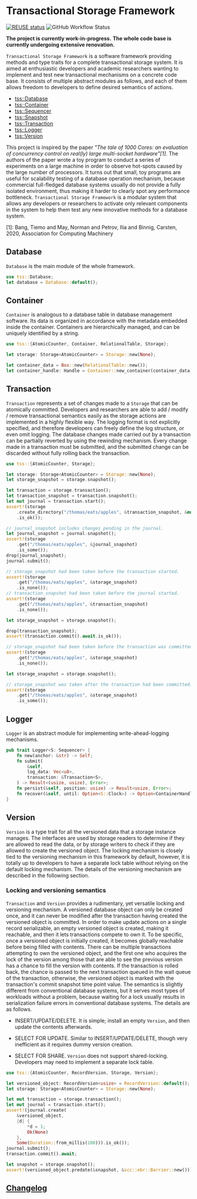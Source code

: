<!--
SPDX-FileCopyrightText: 2021 Changgyoo Park <wvwwvwwv@me.com>

SPDX-License-Identifier: Apache-2.0
-->

# Transactional Storage Framework

[![REUSE status](https://api.reuse.software/badge/github.com/SAP/transactional-storage-framework)](https://api.reuse.software/info/github.com/SAP/transactional-storage-framework)
![GitHub Workflow Status](https://img.shields.io/github/actions/workflow/status/SAP/transactional-storage-framework/tss.yml?branch=main)

**The project is currently work-in-progress.**
**The whole code base is currently undergoing extensive renovation.**

`Transactional Storage Framework` is a software framework providing methods and type traits for a complete transactional storage system. It is aimed at enthusiastic developers and academic researchers wanting to implement and test new transactional mechanisms on a concrete code base. It consists of multiple abstract modules as follows, and each of them allows freedom to developers to define desired semantics of actions.

* [tss::Database](#Database)
* [tss::Container](#Container)
* [tss::Sequencer](#Sequencer)
* [tss::Snapshot](#Snapshot)
* [tss::Transaction](#Transaction)
* [tss::Logger](#Logger)
* [tss::Version](#Version)

This project is inspired by the paper <cite>"The tale of 1000 Cores: an evaluation of concurrency control on real(ly) large multi-socket hardware"[1]</cite>. The authors of the paper wrote a toy program to conduct a series of experiments on a large machine in order to observe hot-spots caused by the large number of processors. It turns out that small, toy programs are useful for scalability testing of a database operation mechanism, because commercial full-fledged database systems usually do not provide a fully isolated environment, thus making it harder to clearly spot any performance bottleneck. `Transactional Storage Framework` is a modular system that allows any developers or researchers to activate only relevant components in the system to help them test any new innovative methods for a database system.

[1]: Bang, Tiemo and May, Norman and Petrov, Ilia and Binnig, Carsten, 2020, Association for Computing Machinery

## Database

`Database` is the main module of the whole framework.

```rust
use tss::Database;
let database = Database::default();
```

## Container

`Container` is analogous to a database table in database management software. Its data is organized in accordance with the metadata embedded inside the container. Containers are hierarchically managed, and can be uniquely identified by a string.

```rust
use tss::{AtomicCounter, Container, RelationalTable, Storage};

let storage: Storage<AtomicCounter> = Storage::new(None);

let container_data = Box::new(RelationalTable::new());
let container_handle: Handle = Container::new_container(container_data);
```

## Transaction

`Transaction` represents a set of changes made to a `Storage` that can be atomically committed. Developers and researchers are able to add / modify / remove transactional semantics easily as the storage actions are implemented in a highly flexible way. The logging format is not explicitly specified, and therefore developers can freely define the log structure, or even omit logging. The database changes made carried out by a transaction can be partially reverted by using the rewinding mechanism. Every change made in a transaction must be submitted, and the submitted change can be discarded without fully rolling back the transaction.

```rust
use tss::{AtomicCounter, Storage};

let storage: Storage<AtomicCounter> = Storage::new(None);
let storage_snapshot = storage.snapshot();

let transaction = storage.transaction();
let transaction_snapshot = transaction.snapshot();
let mut journal = transaction.start();
assert!(storage
    .create_directory("/thomas/eats/apples", &transaction_snapshot, &mut journal, None)
    .is_ok());

// journal_snapshot includes changes pending in the journal.
let journal_snapshot = journal.snapshot();
assert!(storage
    .get("/thomas/eats/apples", &journal_snapshot)
    .is_some());
drop(journal_snapshot);
journal.submit();

// storage_snapshot had been taken before the transaction started.
assert!(storage
    .get("/thomas/eats/apples", &storage_snapshot)
    .is_none());
// transaction_snapshot had been taken before the journal started.
assert!(storage
    .get("/thomas/eats/apples", &transaction_snapshot)
    .is_none());

let storage_snapshot = storage.snapshot();

drop(transaction_snapshot);
assert!(transaction.commit().await.is_ok());

// storage_snapshot had been taken before the transaction was committed.
assert!(storage
    .get("/thomas/eats/apples", &storage_snapshot)
    .is_none());

let storage_snapshot = storage.snapshot();

// storage_snapshot was taken after the transaction had been committed.
assert!(storage
    .get("/thomas/eats/apples", &storage_snapshot)
    .is_some());
```

## Logger

`Logger` is an abstract module for implementing write-ahead-logging mechanisms.

```rust
pub trait Logger<S: Sequencer> {
    fn new(anchor: &str) -> Self;
    fn submit(
        &self,
        log_data: Vec<u8>,
        transaction: &Transaction<S>,
    ) -> Result<(usize, usize), Error>;
    fn persist(&self, position: usize) -> Result<usize, Error>;
    fn recover(&self, until: Option<S::Clock>) -> Option<ContainerHandle<S>>;
}
```

## Version

`Version` is a type trait for all the versioned data that a storage instance manages. The interfaces are used by storage readers to determine if they are allowed to read the data, or by storage writers to check if they are allowed to create the versioned object. The locking mechanism is closely tied to the versioning mechanism in this framework by default, however, it is totally up to developers to have a separate lock table without relying on the default locking mechanism. The details of the versioning mechanism are described in the following section.

### Locking and versioning semantics

`Transaction` and `Version` provides a rudimentary, yet versatile locking and versioning mechanism. A versioned database object can only be created once, and it can never be modified after the transaction having created the versioned object is committed. In order to make update actions on a single record serializable, an empty versioned object is created, making it reachable, and then it lets transactions compete to own it. To be specific, once a versioned object is initially created, it becomes globally reachable before being filled with contents. There can be multiple transactions attempting to own the versioned object, and the first one who acquires the lock of the version among those that are able to see the previous version has a chance to fill the version with contents. If the transaction is rolled back, the chance is passed to the next transaction queued in the wait queue of the transaction, otherwise, the versioned object is marked with the transaction's commit snapshot time point value. The semantics is slightly different from conventional database systems, but it serves most types of workloads without a problem, because waiting for a lock usually results in serialization failure errors in conventional database systems. The details are as follows.

* INSERT/UPDATE/DELETE. It is simple; install an empty `Version`, and then update the contents afterwards.

* SELECT FOR UPDATE. Similar to INSERT/UPDATE/DELETE, though very inefficient as it requires dummy version creation.

* SELECT FOR SHARE. `Version` does not support shared-locking. Developers may need to implement a separate lock table.

```rust
use tss::{AtomicCounter, RecordVersion, Storage, Version};

let versioned_object: RecordVersion<usize> = RecordVersion::default();
let storage: Storage<AtomicCounter> = Storage::new(None);

let mut transaction = storage.transaction();
let mut journal = transaction.start();
assert!(journal.create(
    &versioned_object,
    |d| {
        *d = 1;
        Ok(None)
    },
    Some(Duration::from_millis(100))).is_ok());
journal.submit();
transaction.commit().await;

let snapshot = storage.snapshot();
assert!(versioned_object.predate(&snapshot, &scc::ebr::Barrier::new()));
```

## [Changelog](https://github.com/SAP/transactional-storage-framework/blob/main/CHANGELOG.md)
